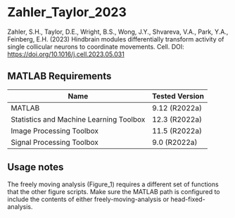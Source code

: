 # Zahler_Taylor_2023

Zahler, S.H., Taylor, D.E., Wright, B.S., Wong, J.Y., Shvareva, V.A., Park, Y.A., Feinberg, E.H. (2023) Hindbrain modules differentially transform activity of single collicular neurons to coordinate movements. Cell. DOI: https://doi.org/10.1016/j.cell.2023.05.031

## MATLAB Requirements

| Name      								| Tested Version |
| ----------- 								| -----------       |
| MATLAB      								| 9.12 (R2022a)     |
| Statistics and Machine Learning Toolbox   | 12.3 (R2022a)     |
| Image Processing Toolbox					| 11.5 (R2022a)		|
| Signal Processing Toolbox					| 9.0 (R2022a)		|

## Usage notes

The freely moving analysis (Figure_1) requires a different set of functions that the other figure scripts. Make sure the MATLAB path is configured to include the contents of either freely-moving-analysis or head-fixed-analysis.